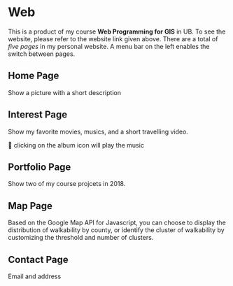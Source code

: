 # Web
This is a product of my course __Web Programming for GIS__ in UB. To see the website, please refer to the website link given above. There are a total of _five pages_ in my personal website. A menu bar on the left enables the switch between pages.
## Home Page
Show a picture with a short description
## Interest Page
Show my favorite movies, musics, and a short travelling video. 

:musical_note: clicking on the album icon will play the music
## Portfolio Page
Show two of my course projcets in 2018.
## Map Page
Based on the Google Map API for Javascript, you can choose to display the distribution of walkability by county, or identify the cluster of walkability by customizing the threshold and number of clusters.
## Contact Page
Email and address
